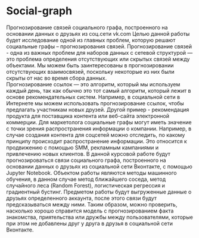 # Social-graph
Прогнозирование связей социального графа, построенного на основании данных о друзьях из соц.сети vk.com
Целью данной работы будет исследование одной из главных проблем, которую решают социальные графы – прогнозирования связей.
Прогнозирование связей  -  одна из важных проблем для наборов данных с сетевой структурой — это проблема определения отсутствующих или скрытых связей между объектами. Мы можем быть заинтересованы в прогнозировании отсутствующих взаимосвязей, поскольку некоторые из них были скрыты от нас во время сбора данных.  
Прогнозирование ссылок — это алгоритм, который мы используем каждый день, так как обычно это тот самый алгоритм, который лежит в основе рекомендательных систем. Например, в социальной сети в Интернете мы можем использовать прогнозирование ссылок, чтобы предлагать участникам новых друзей. Другой пример - рекомендация продукта для поставщика контента или веб-сайта электронной коммерции.
Для маркетолога социальные графы могут иметь значение с точки зрения распространения информации о компании. Например, в случае создания контента для соцсетей можно отследить, по какому принципу происходит распространение информации.  Это относится к продвижению с помощью SMM, рекламным кампаниями и привлечению новых клиентов.
В данной курсовой работе будут прогнозироваться связи социального графа, построенного на основании данных о друзьях из социальной сети Вконтакте, с помощью Jupyter Notebook. Объектом работы являются методы машинного обучения, в данном случае метод ближайшего соседа, метод случайного леса (Random Forest), логистическая регрессия и градиентный бустинг. 
Предметом работы будут выгруженные данные о друзьях определенного аккаунта, после этого связи будут предсказываться между ними. Таким образом, можно проверить, насколько хорошо справится модель с прогнозированием факта знакомства, приятельства или дружбы между пользователями, которые при этом не добавлены друг у друга в друзья в социальной сети Вконтакте. 
